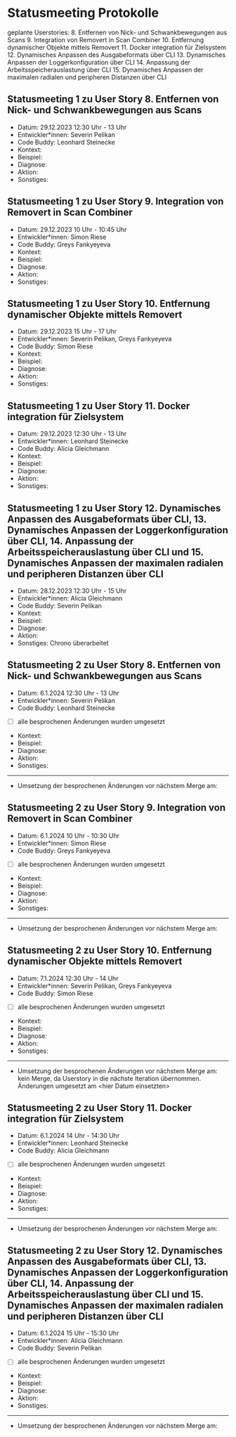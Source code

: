 # Statusmeeting Protokolle

geplante Userstories:
8. Entfernen von Nick- und Schwankbewegungen aus Scans
9. Integration von Removert in Scan Combiner
10. Entfernung dynamischer Objekte mittels Removert
11. Docker integration für Zielsystem 
12. Dynamisches Anpassen des Ausgabeformats über CLI 
13. Dynamisches Anpassen der Loggerkonfiguration über CLI 
14. Anpassung der Arbeitsspeicherauslastung über CLI 
15. Dynamisches Anpassen der maximalen radialen und peripheren Distanzen über CLI

## Statusmeeting 1 zu User Story 8. Entfernen von Nick- und Schwankbewegungen aus Scans
- Datum: 29.12.2023 12:30 Uhr - 13 Uhr
- Entwickler\*innen: Severin Pelikan
- Code Buddy: Leonhard Steinecke
- Kontext:
- Beispiel:
- Diagnose:
- Aktion:
- Sonstiges:

## Statusmeeting 1 zu User Story 9. Integration von Removert in Scan Combiner
- Datum: 29.12.2023 10 Uhr - 10:45 Uhr
- Entwickler\*innen: Simon Riese
- Code Buddy: Greys Fankyeyeva
- Kontext:
- Beispiel:
- Diagnose:
- Aktion:
- Sonstiges:

## Statusmeeting 1 zu User Story 10. Entfernung dynamischer Objekte mittels Removert
- Datum: 29.12.2023 15 Uhr - 17 Uhr
- Entwickler\*innen: Severin Pelikan, Greys Fankyeyeva
- Code Buddy: Simon Riese
- Kontext:
- Beispiel:
- Diagnose:
- Aktion:
- Sonstiges:

## Statusmeeting 1 zu User Story 11. Docker integration für Zielsystem 
- Datum: 29.12.2023 12:30 Uhr - 13 Uhr
- Entwickler\*innen: Leonhard Steinecke
- Code Buddy: Alicia Gleichmann
- Kontext:
- Beispiel:
- Diagnose:
- Aktion:
- Sonstiges:

## Statusmeeting 1 zu User Story 12. Dynamisches Anpassen des Ausgabeformats über CLI, 13. Dynamisches Anpassen der Loggerkonfiguration über CLI, 14. Anpassung der Arbeitsspeicherauslastung über CLI und 15. Dynamisches Anpassen der maximalen radialen und peripheren Distanzen über CLI
- Datum: 28.12.2023 12:30 Uhr - 15 Uhr
- Entwickler\*innen: Alicia Gleichmann
- Code Buddy: Severin Pelikan
- Kontext:
- Beispiel:
- Diagnose:
- Aktion:
- Sonstiges: Chrono überarbeitet

## Statusmeeting 2 zu User Story 8. Entfernen von Nick- und Schwankbewegungen aus Scans
- Datum: 6.1.2024 12:30 Uhr - 13 Uhr
- Entwickler\*innen: Severin Pelikan
- Code Buddy: Leonhard Steinecke
- [ ] alle besprochenen Änderungen wurden umgesetzt 
- Kontext:
- Beispiel:
- Diagnose:
- Aktion:
- Sonstiges:
---
- Umsetzung der besprochenen Änderungen vor nächstem Merge am: 

## Statusmeeting 2 zu User Story 9. Integration von Removert in Scan Combiner
- Datum: 6.1.2024 10 Uhr - 10:30 Uhr
- Entwickler\*innen: Simon Riese
- Code Buddy: Greys Fankyeyeva
- [ ] alle besprochenen Änderungen wurden umgesetzt 
- Kontext:
- Beispiel:
- Diagnose:
- Aktion:
- Sonstiges:
---
- Umsetzung der besprochenen Änderungen vor nächstem Merge am: 

## Statusmeeting 2 zu User Story 10. Entfernung dynamischer Objekte mittels Removert
- Datum: 7.1.2024 12:30 Uhr - 14 Uhr
- Entwickler\*innen: Severin Pelikan, Greys Fankyeyeva
- Code Buddy: Simon Riese
- [ ] alle besprochenen Änderungen wurden umgesetzt 
- Kontext:
- Beispiel:
- Diagnose:
- Aktion:
- Sonstiges:
---
- Umsetzung der besprochenen Änderungen vor nächstem Merge am: kein Merge, da Userstory in die nächste Iteration übernommen. Änderungen umgesetzt am \<hier Datum einsetzten\>

## Statusmeeting 2 zu User Story 11. Docker integration für Zielsystem 
- Datum: 6.1.2024 14 Uhr - 14:30 Uhr
- Entwickler\*innen: Leonhard Steinecke
- Code Buddy: Alicia Gleichmann
- [ ] alle besprochenen Änderungen wurden umgesetzt 
- Kontext:
- Beispiel:
- Diagnose:
- Aktion:
- Sonstiges:
---
- Umsetzung der besprochenen Änderungen vor nächstem Merge am: 

## Statusmeeting 2 zu User Story 12. Dynamisches Anpassen des Ausgabeformats über CLI, 13. Dynamisches Anpassen der Loggerkonfiguration über CLI, 14. Anpassung der Arbeitsspeicherauslastung über CLI und 15. Dynamisches Anpassen der maximalen radialen und peripheren Distanzen über CLI
- Datum: 6.1.2024 15 Uhr - 15:30 Uhr
- Entwickler\*innen: Alicia Gleichmann
- Code Buddy: Severin Pelikan
- [ ] alle besprochenen Änderungen wurden umgesetzt 
- Kontext:
- Beispiel:
- Diagnose:
- Aktion:
- Sonstiges:
---
- Umsetzung der besprochenen Änderungen vor nächstem Merge am: 